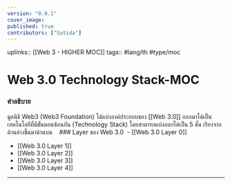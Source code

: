 ```yaml
---
version: "0.0.1"
cover_image:
published: true
contributors: ["Sutida"]
---
```

uplinks:: [[Web 3 - HIGHER MOC]]
tags:: #lang/th #type/moc 

# Web 3.0 Technology Stack-MOC
### คำอธิบาย
มูลนิธิ Web3 (Web3 Foundation) ได้แบ่งองค์ประกอบของ [[Web 3.0]] ออกมาได้เป็นเทคโนโลยีที่มีขั้นตอนซ้อนกัน (Technology Stack) โดยสามารถแบ่งออกได้เป็น 5 ชั้น เรียงจากด้านล่างขึ้นมาด้านบน 
 
 ### Layer ของ Web 3.0
 - [[Web 3.0 Layer 0]]
- [[Web 3.0 Layer 1]]
- [[Web 3.0 Layer 2]]
- [[Web 3.0 Layer 3]]
- [[Web 3.0 Layer 4]]
 
---

